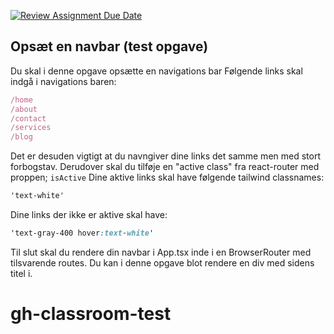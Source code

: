 [![Review Assignment Due Date](https://classroom.github.com/assets/deadline-readme-button-22041afd0340ce965d47ae6ef1cefeee28c7c493a6346c4f15d667ab976d596c.svg)](https://classroom.github.com/a/w2V70szF)
## Opsæt en navbar (test opgave)

Du skal i denne opgave opsætte en navigations bar
Følgende links skal indgå i navigations baren:

```js
/home
/about
/contact
/services
/blog
```

Det er desuden vigtigt at du navngiver dine links det samme men med stort forbogstav.
Derudover skal du tilføje en "active class" fra react-router med proppen; `isActive`
Dine aktive links skal have følgende tailwind classnames:

```css
'text-white'
```

Dine links der ikke er aktive skal have:

```css
'text-gray-400 hover:text-white'
```

Til slut skal du rendere din navbar i App.tsx inde i en BrowserRouter med tilsvarende routes.
Du kan i denne opgave blot rendere en div med sidens titel i.
# gh-classroom-test
